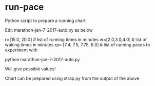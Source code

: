 # run-pace
Python script to prepare a running chart

Edit marathon-jan-7-2017-auto.py as below

r=[15.0, 20.0]  # list of running times in minutes
w=[2.0,3.0,4.0] # list of waking times in minutes
rp= [7.4, 7.5, 7.75, 8.0] # list of running paces to experiment with

python marathon-jan-7-2017-auto.py

Will give possible values!

Chart can be prepared using strap.py from the output of the above

